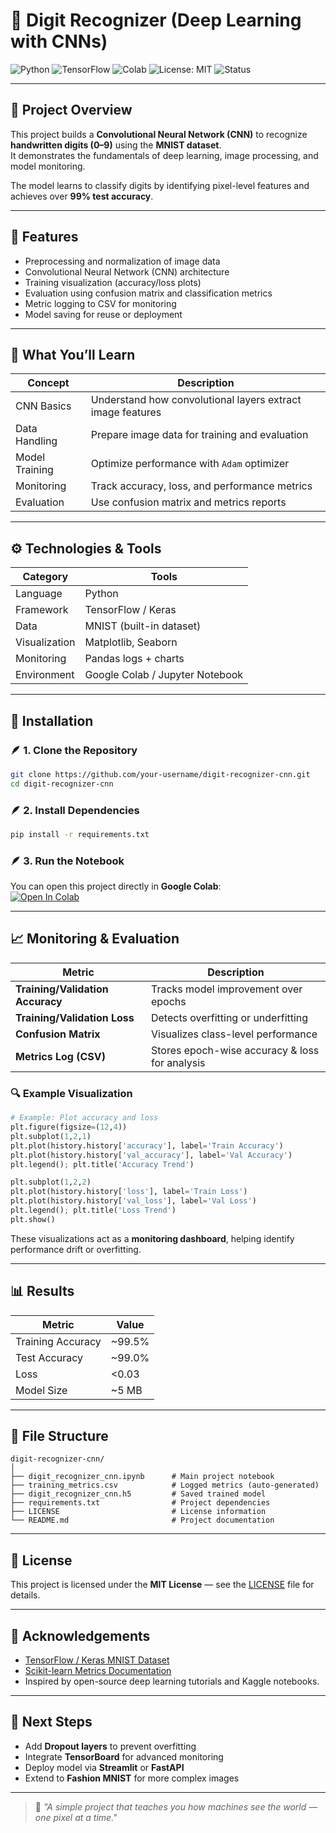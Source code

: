 # 🧠 Digit Recognizer (Deep Learning with CNNs)

![Python](https://img.shields.io/badge/Python-3.10%2B-blue?logo=python)
![TensorFlow](https://img.shields.io/badge/TensorFlow-2.x-orange?logo=tensorflow)
![Colab](https://colab.research.google.com/assets/colab-badge.svg)
![License: MIT](https://img.shields.io/badge/License-MIT-green.svg)
![Status](https://img.shields.io/badge/Status-Completed-success)

---

## 📘 Project Overview

This project builds a **Convolutional Neural Network (CNN)** to recognize **handwritten digits (0–9)** using the **MNIST dataset**.  
It demonstrates the fundamentals of deep learning, image processing, and model monitoring.

The model learns to classify digits by identifying pixel-level features and achieves over **99% test accuracy**.

---

## 🧩 Features
- Preprocessing and normalization of image data  
- Convolutional Neural Network (CNN) architecture  
- Training visualization (accuracy/loss plots)  
- Evaluation using confusion matrix and classification metrics  
- Metric logging to CSV for monitoring  
- Model saving for reuse or deployment  

---

## 🧠 What You’ll Learn
| Concept | Description |
|----------|--------------|
| CNN Basics | Understand how convolutional layers extract image features |
| Data Handling | Prepare image data for training and evaluation |
| Model Training | Optimize performance with `Adam` optimizer |
| Monitoring | Track accuracy, loss, and performance metrics |
| Evaluation | Use confusion matrix and metrics reports |

---

## ⚙️ Technologies & Tools
| Category | Tools |
|-----------|-------|
| Language | Python |
| Framework | TensorFlow / Keras |
| Data | MNIST (built-in dataset) |
| Visualization | Matplotlib, Seaborn |
| Monitoring | Pandas logs + charts |
| Environment | Google Colab / Jupyter Notebook |

---

## 🧰 Installation

### 🪶 1. Clone the Repository
```bash
git clone https://github.com/your-username/digit-recognizer-cnn.git
cd digit-recognizer-cnn
```

### 🪶 2. Install Dependencies
```bash
pip install -r requirements.txt
```

### 🪶 3. Run the Notebook
You can open this project directly in **Google Colab**:  
[![Open In Colab](https://colab.research.google.com/assets/colab-badge.svg)](https://colab.research.google.com/github/your-username/digit-recognizer-cnn/blob/main/digit_recognizer_cnn.ipynb)

---

## 📈 Monitoring & Evaluation

| Metric | Description |
|---------|-------------|
| **Training/Validation Accuracy** | Tracks model improvement over epochs |
| **Training/Validation Loss** | Detects overfitting or underfitting |
| **Confusion Matrix** | Visualizes class-level performance |
| **Metrics Log (CSV)** | Stores epoch-wise accuracy & loss for analysis |

### 🔍 Example Visualization

```python
# Example: Plot accuracy and loss
plt.figure(figsize=(12,4))
plt.subplot(1,2,1)
plt.plot(history.history['accuracy'], label='Train Accuracy')
plt.plot(history.history['val_accuracy'], label='Val Accuracy')
plt.legend(); plt.title('Accuracy Trend')

plt.subplot(1,2,2)
plt.plot(history.history['loss'], label='Train Loss')
plt.plot(history.history['val_loss'], label='Val Loss')
plt.legend(); plt.title('Loss Trend')
plt.show()
```

These visualizations act as a **monitoring dashboard**, helping identify performance drift or overfitting.

---

## 📊 Results

| Metric | Value |
|---------|--------|
| Training Accuracy | ~99.5% |
| Test Accuracy | ~99.0% |
| Loss | <0.03 |
| Model Size | ~5 MB |

---

## 🧾 File Structure
```
digit-recognizer-cnn/
│
├── digit_recognizer_cnn.ipynb      # Main project notebook
├── training_metrics.csv            # Logged metrics (auto-generated)
├── digit_recognizer_cnn.h5         # Saved trained model
├── requirements.txt                # Project dependencies
├── LICENSE                         # License information
└── README.md                       # Project documentation
```

---

## 🪪 License
This project is licensed under the **MIT License** — see the [LICENSE](LICENSE) file for details.

---

## 🙏 Acknowledgements
- [TensorFlow / Keras MNIST Dataset](https://www.tensorflow.org/datasets/catalog/mnist)  
- [Scikit-learn Metrics Documentation](https://scikit-learn.org/stable/modules/classes.html#module-sklearn.metrics)  
- Inspired by open-source deep learning tutorials and Kaggle notebooks.

---

## 🚀 Next Steps
- Add **Dropout layers** to prevent overfitting  
- Integrate **TensorBoard** for advanced monitoring  
- Deploy model via **Streamlit** or **FastAPI**  
- Extend to **Fashion MNIST** for more complex images  

---

> 💬 *"A simple project that teaches you how machines see the world — one pixel at a time."*
